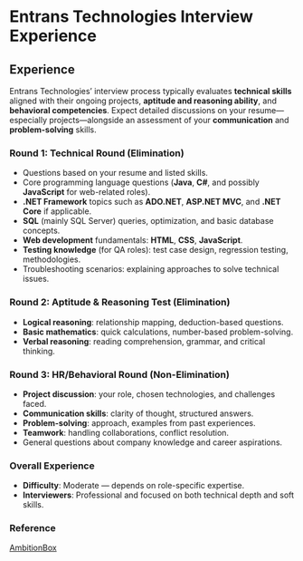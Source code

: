 # Entrans Technologies Interview Experience

## Experience

Entrans Technologies’ interview process typically evaluates **technical skills** aligned with their ongoing projects, **aptitude and reasoning ability**, and **behavioral competencies**. Expect detailed discussions on your resume—especially projects—alongside an assessment of your **communication** and **problem-solving** skills.

### Round 1: Technical Round (Elimination)

* Questions based on your resume and listed skills.
* Core programming language questions (**Java**, **C#**, and possibly **JavaScript** for web-related roles).
* **.NET Framework** topics such as **ADO.NET**, **ASP.NET MVC**, and **.NET Core** if applicable.
* **SQL** (mainly SQL Server) queries, optimization, and basic database concepts.
* **Web development** fundamentals: **HTML**, **CSS**, **JavaScript**.
* **Testing knowledge** (for QA roles): test case design, regression testing, methodologies.
* Troubleshooting scenarios: explaining approaches to solve technical issues.

### Round 2: Aptitude & Reasoning Test (Elimination)

* **Logical reasoning**: relationship mapping, deduction-based questions.
* **Basic mathematics**: quick calculations, number-based problem-solving.
* **Verbal reasoning**: reading comprehension, grammar, and critical thinking.

### Round 3: HR/Behavioral Round (Non-Elimination)

* **Project discussion**: your role, chosen technologies, and challenges faced.
* **Communication skills**: clarity of thought, structured answers.
* **Problem-solving**: approach, examples from past experiences.
* **Teamwork**: handling collaborations, conflict resolution.
* General questions about company knowledge and career aspirations.

### Overall Experience

* **Difficulty**: Moderate — depends on role-specific expertise.
* **Interviewers**: Professional and focused on both technical depth and soft skills.

### Reference

[AmbitionBox](https://www.ambitionbox.com/interviews/entrans-technologies-interview-questions)

